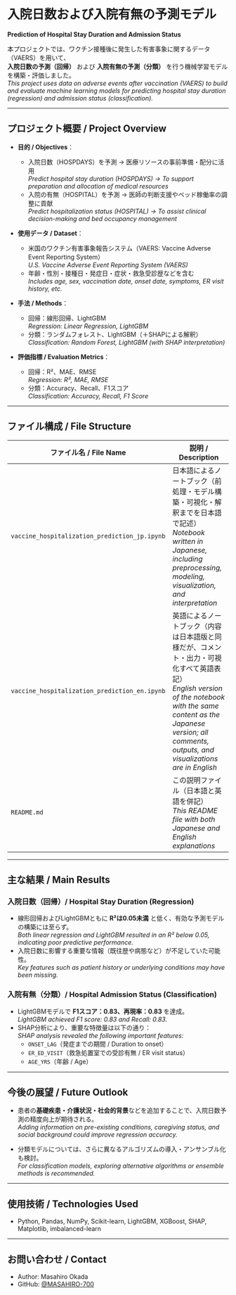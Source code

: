 # 入院日数および入院有無の予測モデル  
**Prediction of Hospital Stay Duration and Admission Status**

本プロジェクトでは、ワクチン接種後に発生した有害事象に関するデータ（VAERS）を用いて、  
**入院日数の予測（回帰）** および **入院有無の予測（分類）** を行う機械学習モデルを構築・評価しました。  
*This project uses data on adverse events after vaccination (VAERS) to build and evaluate machine learning models for predicting hospital stay duration (regression) and admission status (classification).*

---

## プロジェクト概要 / Project Overview

- **目的 / Objectives**：
  - 入院日数（HOSPDAYS）を予測 → 医療リソースの事前準備・配分に活用  
    *Predict hospital stay duration (HOSPDAYS) → To support preparation and allocation of medical resources*
  - 入院の有無（HOSPITAL）を予測 → 医師の判断支援やベッド稼働率の調整に貢献  
    *Predict hospitalization status (HOSPITAL) → To assist clinical decision-making and bed occupancy management*

- **使用データ / Dataset**：  
  - 米国のワクチン有害事象報告システム（VAERS: Vaccine Adverse Event Reporting System）  
    *U.S. Vaccine Adverse Event Reporting System (VAERS)*  
  - 年齢・性別・接種日・発症日・症状・救急受診歴などを含む  
    *Includes age, sex, vaccination date, onset date, symptoms, ER visit history, etc.*

- **手法 / Methods**：
  - 回帰：線形回帰、LightGBM  
    *Regression: Linear Regression, LightGBM*
  - 分類：ランダムフォレスト、LightGBM（＋SHAPによる解釈）  
    *Classification: Random Forest, LightGBM (with SHAP interpretation)*

- **評価指標 / Evaluation Metrics**：
  - 回帰：R²、MAE、RMSE  
    *Regression: R², MAE, RMSE*
  - 分類：Accuracy、Recall、F1スコア  
    *Classification: Accuracy, Recall, F1 Score*

---

## ファイル構成 / File Structure

| ファイル名 / File Name | 説明 / Description |
|------------------------|---------------------|
| `vaccine_hospitalization_prediction_jp.ipynb` | 日本語によるノートブック（前処理・モデル構築・可視化・解釈までを日本語で記述）<br>*Notebook written in Japanese, including preprocessing, modeling, visualization, and interpretation* |
| `vaccine_hospitalization_prediction_en.ipynb` | 英語によるノートブック（内容は日本語版と同様だが、コメント・出力・可視化すべて英語表記）<br>*English version of the notebook with the same content as the Japanese version; all comments, outputs, and visualizations are in English* |
| `README.md`            | この説明ファイル（日本語と英語を併記）<br>*This README file with both Japanese and English explanations* |


---

## 主な結果 / Main Results

### 入院日数（回帰）/ Hospital Stay Duration (Regression)

- 線形回帰およびLightGBMともに **R²は0.05未満** と低く、有効な予測モデルの構築には至らず。  
  *Both linear regression and LightGBM resulted in an R² below 0.05, indicating poor predictive performance.*
- 入院日数に影響する重要な情報（既往歴や病態など）が不足していた可能性。  
  *Key features such as patient history or underlying conditions may have been missing.*

### 入院有無（分類）/ Hospital Admission Status (Classification)

- LightGBMモデルで **F1スコア：0.83、再現率：0.83** を達成。  
  *LightGBM achieved F1 score: 0.83 and Recall: 0.83.*
- SHAP分析により、重要な特徴量は以下の通り：  
  *SHAP analysis revealed the following important features:*
  - `ONSET_LAG`（発症までの期間 / Duration to onset）
  - `ER_ED_VISIT`（救急処置室での受診有無 / ER visit status）
  - `AGE_YRS`（年齢 / Age）

---

## 今後の展望 / Future Outlook

- 患者の**基礎疾患・介護状況・社会的背景**などを追加することで、入院日数予測の精度向上が期待される。  
  *Adding information on pre-existing conditions, caregiving status, and social background could improve regression accuracy.*

- 分類モデルについては、さらに異なるアルゴリズムの導入・アンサンブル化も検討。  
  *For classification models, exploring alternative algorithms or ensemble methods is recommended.*

---

## 使用技術 / Technologies Used

- Python, Pandas, NumPy, Scikit-learn, LightGBM, XGBoost, SHAP, Matplotlib, imbalanced-learn

---

## お問い合わせ / Contact

- Author: Masahiro Okada  
- GitHub: [@MASAHIRO-700](https://github.com/MASAHIRO-700)
